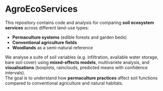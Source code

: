 # AgroEcoServices

This repository contains code and analysis for comparing **soil ecosystem services** across different land-use types:

- **Permaculture systems** (edible forests and garden beds)  
- **Conventional agriculture fields**  
- **Woodlands** as a semi-natural reference  

We analyse a suite of soil variables (e.g. infiltration, available water storage, bare soil cover) using **mixed-effects models**, multivariete analysis, and **visualisations** (boxplots, rainclouds, predicted means with confidence intervals).  
The goal is to understand how **permaculture practices** affect soil functions compared to conventional agriculture and natural habitats.

